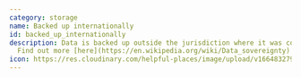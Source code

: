 ```yaml
---
category: storage
name: Backed up internationally
id: backed_up_internationally
description: Data is backed up outside the jurisdiction where it was collected.
  Find out more [here](https://en.wikipedia.org/wiki/Data_sovereignty)
icon: https://res.cloudinary.com/helpful-places/image/upload/v1664832797/dtpr-icons/storage/cloud_gvkk5g.svg
---
```

